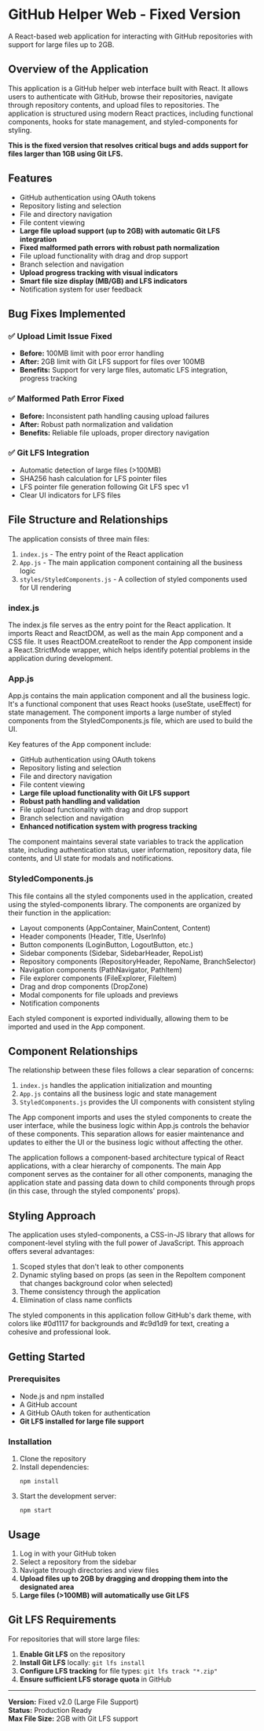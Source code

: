 # GitHub Helper Web - Fixed Version

A React-based web application for interacting with GitHub repositories with support for large files up to 2GB.

## Overview of the Application

This application is a GitHub helper web interface built with React. It allows users to authenticate with GitHub, browse their repositories, navigate through repository contents, and upload files to repositories. The application is structured using modern React practices, including functional components, hooks for state management, and styled-components for styling.

**This is the fixed version that resolves critical bugs and adds support for files larger than 1GB using Git LFS.**

## Features

- GitHub authentication using OAuth tokens
- Repository listing and selection
- File and directory navigation
- File content viewing
- **Large file upload support (up to 2GB) with automatic Git LFS integration**
- **Fixed malformed path errors with robust path normalization**
- File upload functionality with drag and drop support
- Branch selection and navigation
- **Upload progress tracking with visual indicators**
- **Smart file size display (MB/GB) and LFS indicators**
- Notification system for user feedback

## Bug Fixes Implemented

### ✅ Upload Limit Issue Fixed
- **Before:** 100MB limit with poor error handling
- **After:** 2GB limit with Git LFS support for files over 100MB
- **Benefits:** Support for very large files, automatic LFS integration, progress tracking

### ✅ Malformed Path Error Fixed
- **Before:** Inconsistent path handling causing upload failures
- **After:** Robust path normalization and validation
- **Benefits:** Reliable file uploads, proper directory navigation

### ✅ Git LFS Integration
- Automatic detection of large files (>100MB)
- SHA256 hash calculation for LFS pointer files
- LFS pointer file generation following Git LFS spec v1
- Clear UI indicators for LFS files

## File Structure and Relationships

The application consists of three main files:

1. `index.js` - The entry point of the React application
2. `App.js` - The main application component containing all the business logic
3. `styles/StyledComponents.js` - A collection of styled components used for UI rendering

### index.js

The index.js file serves as the entry point for the React application. It imports React and ReactDOM, as well as the main App component and a CSS file. It uses ReactDOM.createRoot to render the App component inside a React.StrictMode wrapper, which helps identify potential problems in the application during development.

### App.js

App.js contains the main application component and all the business logic. It's a functional component that uses React hooks (useState, useEffect) for state management. The component imports a large number of styled components from the StyledComponents.js file, which are used to build the UI.

Key features of the App component include:

- GitHub authentication using OAuth tokens
- Repository listing and selection
- File and directory navigation
- File content viewing
- **Large file upload functionality with Git LFS support**
- **Robust path handling and validation**
- File upload functionality with drag and drop support
- Branch selection and navigation
- **Enhanced notification system with progress tracking**

The component maintains several state variables to track the application state, including authentication status, user information, repository data, file contents, and UI state for modals and notifications.

### StyledComponents.js

This file contains all the styled components used in the application, created using the styled-components library. The components are organized by their function in the application:

- Layout components (AppContainer, MainContent, Content)
- Header components (Header, Title, UserInfo)
- Button components (LoginButton, LogoutButton, etc.)
- Sidebar components (Sidebar, SidebarHeader, RepoList)
- Repository components (RepositoryHeader, RepoName, BranchSelector)
- Navigation components (PathNavigator, PathItem)
- File explorer components (FileExplorer, FileItem)
- Drag and drop components (DropZone)
- Modal components for file uploads and previews
- Notification components

Each styled component is exported individually, allowing them to be imported and used in the App component.

## Component Relationships

The relationship between these files follows a clear separation of concerns:

1. `index.js` handles the application initialization and mounting
2. `App.js` contains all the business logic and state management
3. `StyledComponents.js` provides the UI components with consistent styling

The App component imports and uses the styled components to create the user interface, while the business logic within App.js controls the behavior of these components. This separation allows for easier maintenance and updates to either the UI or the business logic without affecting the other.

The application follows a component-based architecture typical of React applications, with a clear hierarchy of components. The main App component serves as the container for all other components, managing the application state and passing data down to child components through props (in this case, through the styled components' props).

## Styling Approach

The application uses styled-components, a CSS-in-JS library that allows for component-level styling with the full power of JavaScript. This approach offers several advantages:

1. Scoped styles that don't leak to other components
2. Dynamic styling based on props (as seen in the RepoItem component that changes background color when selected)
3. Theme consistency through the application
4. Elimination of class name conflicts

The styled components in this application follow GitHub's dark theme, with colors like #0d1117 for backgrounds and #c9d1d9 for text, creating a cohesive and professional look.

## Getting Started

### Prerequisites

- Node.js and npm installed
- A GitHub account
- A GitHub OAuth token for authentication
- **Git LFS installed for large file support**

### Installation

1. Clone the repository
2. Install dependencies:
   ```
   npm install
   ```
3. Start the development server:
   ```
   npm start
   ```

## Usage

1. Log in with your GitHub token
2. Select a repository from the sidebar
3. Navigate through directories and view files
4. **Upload files up to 2GB by dragging and dropping them into the designated area**
5. **Large files (>100MB) will automatically use Git LFS**

## Git LFS Requirements

For repositories that will store large files:
1. **Enable Git LFS** on the repository
2. **Install Git LFS** locally: `git lfs install`
3. **Configure LFS tracking** for file types: `git lfs track "*.zip"`
4. **Ensure sufficient LFS storage quota** in GitHub

---

**Version:** Fixed v2.0 (Large File Support)  
**Status:** Production Ready  
**Max File Size:** 2GB with Git LFS support
